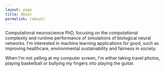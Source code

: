```yaml
---
layout: page
title: About
permalink: /about/
---
```


Computational neuroscience PhD, focusing on the computational complexity
and runtime performance of simulations of biological neural networks. 
I'm interested in machine learning applications for good, such as
improving healthcare, environmental sustainability and fairness in society.

When I'm not yelling at my computer screen, I'm either taking travel photos,
playing basketball or bullying my fingers into playing the guitar.

